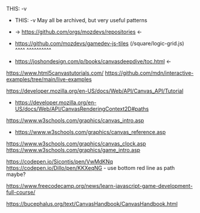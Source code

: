 THIS: -v
- THIS: -v May all be archived, but very useful patterns
- -> https://github.com/orgs/mozdevs/repositories <- 
- https://github.com/mozdevs/gamedev-js-tiles (/square/logic-grid.js)
^^^^                    ^^^^^^^^^^

- https://joshondesign.com/p/books/canvasdeepdive/toc.html <- 

https://www.html5canvastutorials.com/
https://github.com/mdn/interactive-examples/tree/main/live-examples

https://developer.mozilla.org/en-US/docs/Web/API/Canvas_API/Tutorial
- https://developer.mozilla.org/en-US/docs/Web/API/CanvasRenderingContext2D#paths

https://www.w3schools.com/graphics/canvas_intro.asp
- https://www.w3schools.com/graphics/canvas_reference.asp

https://www.w3schools.com/graphics/canvas_clock.asp
https://www.w3schools.com/graphics/game_intro.asp

https://codepen.io/Sicontis/pen/VwMdKNq
https://codepen.io/Dillo/pen/KKXeqNG - use bottom red line as path maybe?



https://www.freecodecamp.org/news/learn-javascript-game-development-full-course/

https://bucephalus.org/text/CanvasHandbook/CanvasHandbook.html